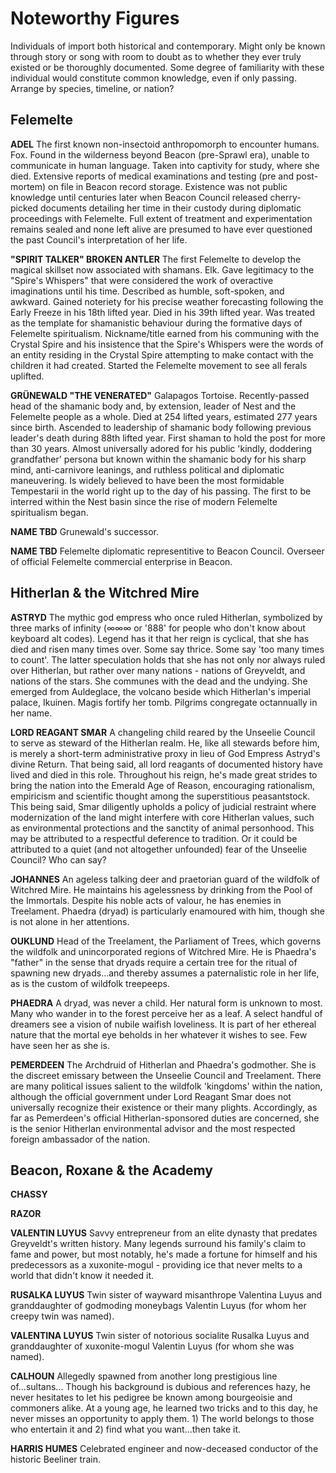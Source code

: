 # Noteworthy Figures

Individuals of import both historical and contemporary. Might only be known through story or song with room to doubt as to whether they ever truly existed or be thoroughly documented. Some degree of familiarity with these individual would constitute common knowledge, even if only passing. Arrange by species, timeline, or nation?

## Felemelte
__ADEL__ The first known non-insectoid anthropomorph to encounter humans. Fox. Found in the wilderness beyond Beacon (pre-Sprawl era), unable to communicate in human language. Taken into captivity for study, where she died. Extensive reports of medical examinations and testing (pre and post-mortem) on file in Beacon record storage. Existence was not public knowledge until centuries later when Beacon Council released cherry-picked documents detailing her time in their custody during diplomatic proceedings with Felemelte. Full extent of treatment and experimentation remains sealed and none left alive are presumed to have ever questioned the past Council's interpretation of her life.

__"SPIRIT TALKER" BROKEN ANTLER__ The first Felemelte to develop the magical skillset now associated with shamans. Elk. Gave legitimacy to the "Spire's Whispers" that were considered the work of overactive imaginations until his time. Described as humble, soft-spoken, and awkward. Gained noteriety for his precise weather forecasting following the Early Freeze in his 18th lifted year. Died in his 39th lifted year. Was treated as the template for shamanistic behaviour during the formative days of Felemelte spiritualism. Nickname/title earned from his communing with the Crystal Spire and his insistence that the Spire's Whispers were the words of an entity residing in the Crystal Spire attempting to make contact with the children it had created. Started the Felemelte movement to see all ferals uplifted.

__GRÜNEWALD "THE VENERATED"__ Galapagos Tortoise. Recently-passed head of the shamanic body and, by extension, leader of Nest and the Felemelte people as a whole. Died at 254 lifted years, estimated 277 years since birth. Ascended to leadership of shamanic body following previous leader's death during 88th lifted year. First shaman to hold the post for more than 30 years. Almost universally adored for his public 'kindly, doddering grandfather' persona but known within the shamanic body for his sharp mind, anti-carnivore leanings, and ruthless political and diplomatic maneuvering. Is widely believed to have been the most formidable Tempestarii in the world right up to the day of his passing. The first to be interred within the Nest basin since the rise of modern Felemelte spiritualism began.

__NAME TBD__ Grunewald's successor.

__NAME TBD__ Felemelte diplomatic representitive to Beacon Council. Overseer of official Felemelte commercial enterprise in Beacon.

## Hitherlan & the Witchred Mire
__ASTRYD__ The mythic god empress who once ruled Hitherlan, symbolized by three marks of infinity (∞∞∞ or '888' for people who don't know about keyboard alt codes). Legend has it that her reign is cyclical, that she has died and risen many times over. Some say thrice. Some say 'too many times to count'. The latter speculation holds that she has not only nor always ruled over Hitherlan, but rather over many nations - nations of Greyveldt, and nations of the stars. She communes with the dead and the undying. She emerged from Auldeglace, the volcano beside which Hitherlan's imperial palace, Ikuinen. Magis fortify her tomb. Pilgrims congregate octannually in her name.

__LORD REAGANT SMAR__ A changeling child reared by the Unseelie Council to serve as steward of the Hitherlan realm. He, like all stewards before him, is merely a short-term administrative proxy in lieu of God Empress Astryd's divine Return. That being said, all lord reagants of documented history have lived and died in this role. Throughout his reign, he's made great strides to bring the nation into the Emerald Age of Reason, encouraging rationalism, empiricism and scientific thought among the superstitious peasantstock. This being said, Smar diligently upholds a policy of judicial restraint where modernization of the land might interfere with core Hitherlan values, such as environmental protections and the sanctity of animal personhood. This may be attributed to a respectful deference to tradition. Or it could be attributed to a quiet (and not altogether unfounded) fear of the Unseelie Council? 
Who can say?

__JOHANNES__ An ageless talking deer and praetorian guard of the wildfolk of Witchred Mire. He maintains his agelessness by drinking from the Pool of the Immortals. Despite his noble acts of valour, he has enemies in Treelament. Phaedra (dryad) is particularly enamoured with him, though she is not alone in her attentions.

__OUKLUND__ Head of the Treelament, the Parliament of Trees, which governs the wildfolk and unincorporated regions of Witchred Mire. He is Phaedra's "father" in the sense that dryads require a certain tree for the ritual of spawning new dryads...and thereby assumes a paternalistic role in her life, as is the custom of wildfolk treepeeps.

__PHAEDRA__ A dryad, was never a child. Her natural form is unknown to most. Many who wander in to the forest perceive her as a leaf. A select handful of dreamers see a vision of nubile waifish loveliness. It is part of her ethereal nature that the mortal eye beholds in her whatever it wishes to see. Few have seen her as she is.

__PEMERDEEN__ The Archdruid of Hitherlan and Phaedra's godmother. She is the discreet emissary between the Unseelie Council and Treelament. There are many political issues salient to the wildfolk 'kingdoms' within the nation, although the official government under Lord Reagant Smar does not universally recognize their existence or their many plights. Accordingly, as far as Pemerdeen's official Hitherlan-sponsored duties are concerned, she is the senior Hitherlan environmental advisor and the most respected foreign ambassador of the nation.

## Beacon, Roxane & the Academy
__CHASSY__

__RAZOR__

__VALENTIN LUYUS__ Savvy entrepreneur from an elite dynasty that predates Greyveldt's written history. Many legends surround his family's claim to fame and power, but most notably, he's made a fortune for himself and his predecessors as a xuxonite-mogul - providing ice that never melts to a world that didn't know it needed it.

__RUSALKA LUYUS__ Twin sister of wayward misanthrope Valentina Luyus and granddaughter of godmoding moneybags Valentin Luyus (for whom her creepy twin was named).

__VALENTINA LUYUS__ Twin sister of notorious socialite Rusalka Luyus and granddaughter of xuxonite-mogul Valentin Luyus (for whom she was named).

__CALHOUN__ Allegedly spawned from another long prestigious line of...sultans... Though his background is dubious and references hazy, he never hesitates to let his pedigree be known among bourgeoisie and commoners alike. At a young age, he learned two tricks and to this day, he never misses an opportunity to apply them. 1) The world belongs to those who entertain it and 2) find what you want...then take it. 

__HARRIS HUMES__ Celebrated engineer and now-deceased conductor of the historic Beeliner train.
